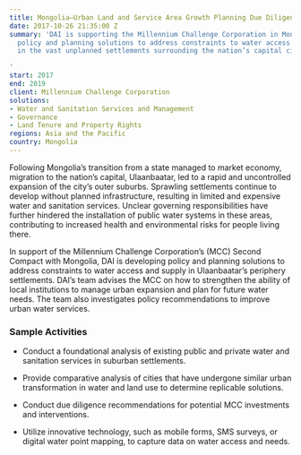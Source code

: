 ```yaml
---
title: Mongolia—Urban Land and Service Area Growth Planning Due Diligence
date: 2017-10-26 21:35:00 Z
summary: 'DAI is supporting the Millennium Challenge Corporation in Mongolia by developing
  policy and planning solutions to address constraints to water access and supply
  in the vast unplanned settlements surrounding the nation’s capital city.

'
start: 2017
end: 2019
client: Millennium Challenge Corporation
solutions:
- Water and Sanitation Services and Management
- Governance
- Land Tenure and Property Rights
regions: Asia and the Pacific
country: Mongolia
---
```


Following Mongolia’s transition from a state managed to market economy, migration to the nation’s capital, Ulaanbaatar, led to a rapid and uncontrolled expansion of the city’s outer suburbs. Sprawling settlements continue to develop without planned infrastructure, resulting in limited and expensive water and sanitation services. Unclear governing responsibilities have further hindered the installation of public water systems in these areas, contributing to increased health and environmental risks for people living there.

In support of the Millennium Challenge Corporation’s (MCC) Second Compact with Mongolia, DAI is developing policy and planning solutions to address constraints to water access and supply in Ulaanbaatar’s periphery settlements. DAI’s team advises the MCC on how to strengthen the ability of local institutions to manage urban expansion and plan for future water needs. The team also investigates policy recommendations to improve urban water services.

### Sample Activities

* Conduct a foundational analysis of existing public and private water and sanitation services in suburban settlements.

* Provide comparative analysis of cities that have undergone similar urban transformation in water and land use to determine replicable solutions.

* Conduct due diligence recommendations for potential MCC investments and interventions.

* Utilize innovative technology, such as mobile forms, SMS surveys, or digital water point mapping, to capture data on water access and needs.